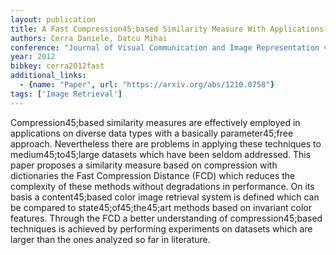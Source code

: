 ```yaml
---
layout: publication
title: A Fast Compression45;based Similarity Measure With Applications To Content45;based Image Retrieval
authors: Cerra Daniele, Datcu Mihai
conference: "Journal of Visual Communication and Image Representation vol."
year: 2012
bibkey: cerra2012fast
additional_links:
  - {name: "Paper", url: "https://arxiv.org/abs/1210.0758"}
tags: ['Image Retrieval']
---
```

Compression45;based similarity measures are effectively employed in applications on diverse data types with a basically parameter45;free approach. Nevertheless there are problems in applying these techniques to medium45;to45;large datasets which have been seldom addressed. This paper proposes a similarity measure based on compression with dictionaries the Fast Compression Distance (FCD) which reduces the complexity of these methods without degradations in performance. On its basis a content45;based color image retrieval system is defined which can be compared to state45;of45;the45;art methods based on invariant color features. Through the FCD a better understanding of compression45;based techniques is achieved by performing experiments on datasets which are larger than the ones analyzed so far in literature.
